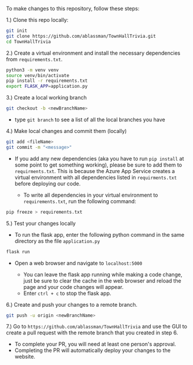 To make changes to this repository, follow these steps:

1.) Clone this repo locally:
```bash
git init
git clone https://github.com/ablassman/TownHallTrivia.git
cd TownHallTrivia
```

2.) Create a virtual environment and install the necessary dependencies from ```requirements.txt```.
```bash
python3 -m venv venv
source venv/bin/activate
pip install -r requirements.txt
export FLASK_APP=application.py
```
	
3.) Create a local working branch
```bash
git checkout -b <newBranchName>
```
  - type ```git branch``` to see a list of all the local branches you have
  
4.) Make local changes and commit them (locally)
```bash
git add <fileName>
git commit -m "<message>"
```
  - If you add any new dependencies (aka you have to run ```pip install``` at some point to get something working), please be sure to add them to ```requirments.txt```. This is because the Azure App Service creates a virtual environment with all dependencies listed in ```requirments.txt``` before deploying our code.
  
    - To write all dependencies in your virtual environment to ```requirements.txt```, run the following command:
```bash
pip freeze > requirements.txt
```

5.) Test your changes locally

  - To run the flask app, enter the following python command in the same directory as the file ```application.py```
```python
flask run
```
  - Open a web browser and navigate to ```localhost:5000```
        
    - You can leave the flask app running while making a code change, just be sure to clear the cache in the web browser and reload the page and your code changes will appear.
    - Enter ```ctrl + c``` to stop the flask app.

6.) Create and push your changes to a remote branch.
```bash
git push -u origin <newBranchName>
```

7.) Go to ```https://github.com/ablassman/TownHallTrivia``` and use the GUI to create a pull request with the remote branch that you created in step 6.

  - To complete your PR, you will need at least one person's approval.
  - Completing the PR will automatically deploy your changes to the website.
